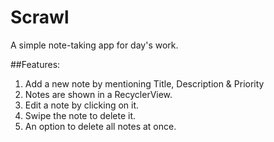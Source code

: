 # Scrawl
A simple note-taking app for day's work.

##Features:
1. Add a new note by mentioning Title, Description & Priority
2. Notes are shown in a RecyclerView.
3. Edit a note by clicking on it.
4. Swipe the note to delete it.
5. An option to delete all notes at once.

